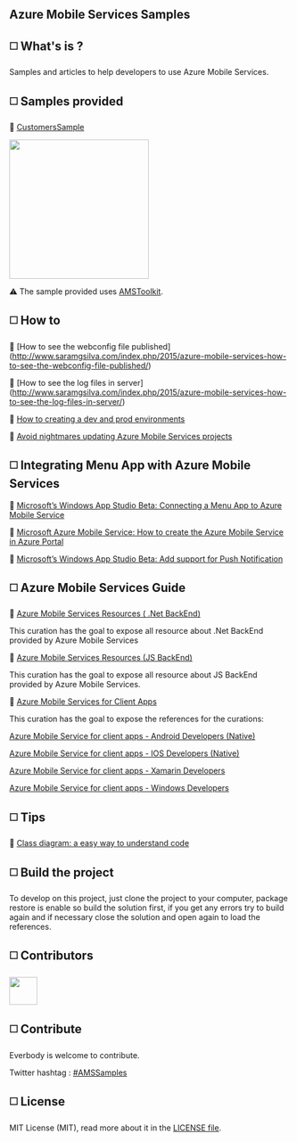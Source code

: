 ## Azure Mobile Services Samples

## :white_medium_square: What's is ?

Samples and articles to help developers to use Azure Mobile Services.

## :white_medium_square: Samples provided 

:pushpin: [CustomersSample](https://github.com/saramgsilva/AzureMobileServices/tree/master/CustomersSample)

<MTMarkdownOptions output='html4'>
<a href="http://s20.postimg.org/9mtn7k9ul/2015_01_31_21_43_30.png"><img src="http://s20.postimg.org/9mtn7k9ul/2015_01_31_21_43_30.png" height="250"/></a>
</MTMarkdownOptions>  


:warning: The sample provided uses [AMSToolkit](https://github.com/saramgsilva/AMSToolkit).

## :white_medium_square: How to

:pushpin: [How to see the webconfig file published] (http://www.saramgsilva.com/index.php/2015/azure-mobile-services-how-to-see-the-webconfig-file-published/)

:pushpin: [How to see the log files in server] (http://www.saramgsilva.com/index.php/2015/azure-mobile-services-how-to-see-the-log-files-in-server/)

:pushpin: [How to creating a dev and prod environments](http://www.saramgsilva.com/index.php/2014/azure-mobile-services-creating-dev-prod-environment/)

:pushpin: [Avoid nightmares updating Azure Mobile Services projects](http://www.saramgsilva.com/index.php/2015/avoid-nightmares-updating-azure-mobile-services-projects/)

## :white_medium_square: Integrating Menu App with Azure Mobile Services

:pushpin: [Microsoft’s Windows App Studio Beta: Connecting a Menu App to Azure Mobile Service](http://wp.me/p4LXhq-Dv)

:pushpin: [Microsoft Azure Mobile Service: How to create the Azure Mobile Service in Azure Portal](http://wp.me/p4LXhq-CE)

:pushpin: [Microsoft’s Windows App Studio Beta: Add support for Push Notification](http://www.saramgsilva.com/index.php/2014/microsofts-windows-appstudio-add-support-for-push-notification/)


## :white_medium_square: Azure Mobile Services Guide

:pushpin: [Azure Mobile Services Resources ( .Net BackEnd)](https://curah.microsoft.com/302406/azure-mobile-services-net-backend)

This curation has the goal to expose all resource about .Net BackEnd provided by Azure Mobile Services

:pushpin: [Azure Mobile Services Resources (JS BackEnd)](https://curah.microsoft.com/302407/azure-mobile-services-js-backend)

This curation has the goal to expose all resource about JS BackEnd provided by Azure Mobile Services.

:pushpin: [Azure Mobile Services for Client Apps](https://curah.microsoft.com/267632/azure-mobile-services-for-client-apps)
	
This curation has the goal to expose the references for the curations:

[Azure Mobile Service for client apps - Android Developers (Native)](https://curah.microsoft.com/267629/azure-mobile-service-for-client-apps-android-developers-native)

[Azure Mobile Service for client apps - IOS Developers (Native)](https://curah.microsoft.com/267628/azure-mobile-service-for-client-apps-ios-developers-native)

[Azure Mobile Service for client apps - Xamarin Developers](https://curah.microsoft.com/267631/azure-mobile-service-for-client-apps-xamarin-developers)

[Azure Mobile Service for client apps - Windows Developers](https://curah.microsoft.com/267630/azure-mobile-service-for-client-apps-windows-developers)
	
	
	
## :white_medium_square: Tips

:pushpin: [Class diagram: a easy way to understand  code](http://www.saramgsilva.com/index.php/2014/class-diagram-a-easy-way-to-understand-code/)


## :white_medium_square: Build the project


To develop on this project, just clone the project to your computer, package restore is enable so build the solution first, if you get any errors try to build again and if necessary close the solution and open again to load the references.


## :white_medium_square: Contributors


<MTMarkdownOptions output='html4'>
<a href="https://twitter.com/saramgsilva"><img src="http://saramgsilva.github.io/NotificationHubs/images/Eu_400x400.png" height="50"/></a>
</MTMarkdownOptions>  


## :white_medium_square: Contribute

Everbody is welcome to contribute.

Twitter hashtag : [#AMSSamples](https://twitter.com/search?f=realtime&q=%23amssamples&src=typd)


## :white_medium_square: License


MIT License (MIT), read more about it in the [LICENSE file](https://raw.githubusercontent.com/saramgsilva/AMSToolkit/master/LICENSE.txt).

